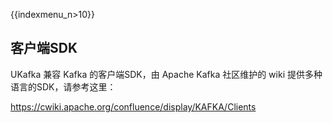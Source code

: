 {{indexmenu_n>10}}

## 客户端SDK

UKafka 兼容 Kafka 的客户端SDK，由 Apache Kafka 社区维护的 wiki 提供多种语言的SDK，请参考这里：

<https://cwiki.apache.org/confluence/display/KAFKA/Clients>
